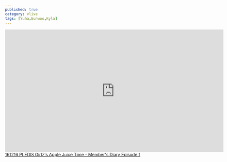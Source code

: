 ```yaml
---
published: true
category: vlive
tags: [Yuha,Eunwoo,Kyla]
---
```

<iframe src="http://www.vlive.tv/embed/19029" frameborder="no" scrolling="no" marginwidth="0" marginheight="0" WIDTH="720" HEIGHT="405" allowfullscreen></iframe><br /><a href="" target="_blank">161216 PLEDIS Girlz's Apple Juice Time - Member's Diary Episode 1</a>